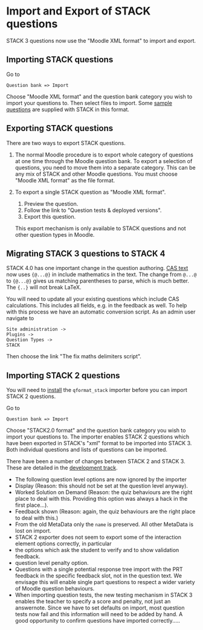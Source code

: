 # Import and Export of STACK questions

STACK 3 questions now use the "Moodle XML format" to import and export.

## Importing STACK questions

Go to

    Question bank => Import

Choose "Moodle XML format" and the question bank category you wish to import your questions to.  Then select files to import. Some [sample questions](Sample_questions.md) are supplied with STACK in this format.

## Exporting STACK questions

There are two ways to export STACK questions.

1. The normal Moodle procedure is to export whole category of questions at one time through the Moodle question bank.  To export a selection of questions, you need to move them into a separate category.  This can be any mix of STACK and other Moodle questions.  You must choose "Moodle XML format" as the file format.
2. To export a single STACK question as "Moodle XML format".
   1. Preview the question.  
   2. Follow the link to "Question tests & deployed versions".
   3. Export this question.

   This export mechanism is only available to STACK questions and not other question types in Moodle.

## Migrating STACK 3 questions to STACK 4

STACK 4.0 has one important change in the question authoring.  [CAS text](../Authoring/CASText.md) now uses `{@...@}` in include mathematics in the text.  The change from `@...@` to `{@...@}` gives us matching parentheses to parse, which is much better.  The `{..}` will not break LaTeX.

You will need to update all your existing questions which include CAS calculations. This includes all fields, e.g. in the feedback as well.  To help with this process we have an automatic conversion script.  As an admin user navigate to 

    Site administration -> 
    Plugins ->
    Question Types ->
    STACK

Then choose the link "The fix maths delimiters script". 

## Importing STACK 2 questions

You will need to [install](../Installation/index.md) the `qformat_stack` importer before you can import STACK 2 questions.

Go to

    Question bank => Import

Choose "STACK2.0 format" and the question bank category you wish to import your questions to.  The importer enables STACK 2 questions which have been exported in STACK's "xml" format to be imported into STACK 3.  Both individual questions and lists of questions can be imported.

There have been a number of changes between STACK 2 and STACK 3.  These are detailed in the [development track](../Developer/Development_track.md).

* The following question level options are now ignored by the importer
 * Display (Reason: this should not be set at the question level anyway).
 * Worked Solution on Demand (Reason: the quiz behaviours are the right place to deal with this.  Providing this option was always a hack in the first place...).
 * Feedback shown (Reason: again, the quiz behaviours are the right place to deal with this.)
* From the old MetaData only the `name` is preserved.  All other MetaData is lost on import.
* STACK 2 exporter does not seem to export some of the interaction element options correctly, in particular
 * the options which ask the student to verify and to show validation feedback.
 * question level penalty option.
* Questions with a single potential response tree import with the PRT feedback in the specific feedback slot, not in the question text.  We envisage this will enable single part questions to respect a wider variety of Moodle question behaviours.
* When importing question tests, the new testing mechanism in STACK 3 enables the teacher to specify a score and penalty, not just an answernote.  Since we have to set defaults on import, most question tests now fail and this information will need to be added by hand.  A good opportunity to confirm questions have imported correctly.....
